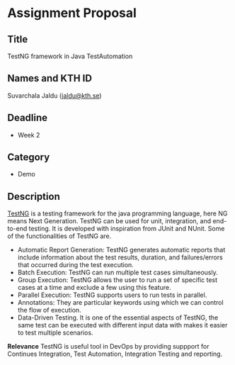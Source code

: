 # Assignment Proposal

## Title
TestNG framework in Java TestAutomation

## Names and KTH ID
Suvarchala Jaldu (jaldu@kth.se)

## Deadline

- Week 2

## Category

- Demo
## Description

[TestNG](https://testng.org/doc/index.html) is a testing framework for the java programming language, here NG means Next Generation. TestNG can be used for unit, integration, and end-to-end testing. It is developed with inspiration from JUnit and NUnit. 
Some of the functionalities of TestNG are.
- Automatic Report Generation: TestNG generates automatic reports that include information about the test results, duration, and failures/errors that occurred during the test execution.
- Batch Execution: TestNG can run multiple test cases simultaneously.
- Group Execution: TestNG allows the user to run a set of specific test cases at a time and exclude a few using this feature.
- Parallel Execution: TestNG supports users to run tests in parallel.
- Annotations: They are particular keywords using which we can control the flow of execution.
- Data-Driven Testing. It is one of the essential aspects of TestNG, the same test can be executed with different input data with makes it easier to test multiple scenarios.

**Relevance**
TestNG is useful tool in DevOps by providing suppport for Continues Integration, Test Automation, Integration Testing and reporting.
